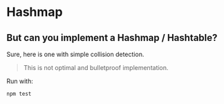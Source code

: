 # Hashmap

## But can you implement a Hashmap / Hashtable?

Sure, here is one with simple collision detection.

> This is not optimal and bulletproof implementation.

Run with:
```bash
npm test
```